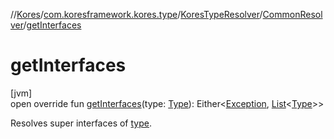 //[Kores](../../../../index.md)/[com.koresframework.kores.type](../../index.md)/[KoresTypeResolver](../index.md)/[CommonResolver](index.md)/[getInterfaces](get-interfaces.md)

# getInterfaces

[jvm]\
open override fun [getInterfaces](get-interfaces.md)(type: [Type](https://docs.oracle.com/javase/8/docs/api/java/lang/reflect/Type.html)): Either<[Exception](https://kotlinlang.org/api/latest/jvm/stdlib/kotlin/-exception/index.html), [List](https://kotlinlang.org/api/latest/jvm/stdlib/kotlin.collections/-list/index.html)<[Type](https://docs.oracle.com/javase/8/docs/api/java/lang/reflect/Type.html)>>

Resolves super interfaces of [type](get-interfaces.md).
